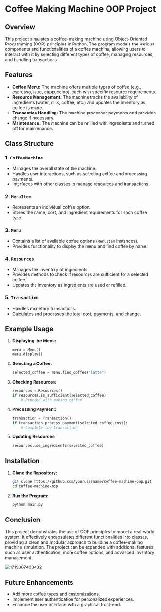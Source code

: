 # Coffee Making Machine OOP Project

## Overview

This project simulates a coffee-making machine using Object-Oriented Programming (OOP) principles in Python. The program models the various components and functionalities of a coffee machine, allowing users to interact with it by selecting different types of coffee, managing resources, and handling transactions.

## Features

- **Coffee Menu:** The machine offers multiple types of coffee (e.g., espresso, latte, cappuccino), each with specific resource requirements.
- **Resource Management:** The machine tracks the availability of ingredients (water, milk, coffee, etc.) and updates the inventory as coffee is made.
- **Transaction Handling:** The machine processes payments and provides change if necessary.
- **Maintenance:** The machine can be refilled with ingredients and turned off for maintenance.

## Class Structure

### 1. `CoffeeMachine`
- Manages the overall state of the machine.
- Handles user interactions, such as selecting coffee and processing payments.
- Interfaces with other classes to manage resources and transactions.

### 2. `MenuItem`
- Represents an individual coffee option.
- Stores the name, cost, and ingredient requirements for each coffee type.

### 3. `Menu`
- Contains a list of available coffee options (`MenuItem` instances).
- Provides functionality to display the menu and find coffee by name.

### 4. `Resources`
- Manages the inventory of ingredients.
- Provides methods to check if resources are sufficient for a selected coffee.
- Updates the inventory as ingredients are used or refilled.

### 5. `Transaction`
- Handles monetary transactions.
- Calculates and processes the total cost, payments, and change.

## Example Usage

1. **Displaying the Menu:**
   ```python
   menu = Menu()
   menu.display()
   ```

2. **Selecting a Coffee:**
   ```python
   selected_coffee = menu.find_coffee("latte")
   ```

3. **Checking Resources:**
   ```python
   resources = Resources()
   if resources.is_sufficient(selected_coffee):
       # Proceed with making coffee
   ```

4. **Processing Payment:**
   ```python
   transaction = Transaction()
   if transaction.process_payment(selected_coffee.cost):
       # Complete the transaction
   ```

5. **Updating Resources:**
   ```python
   resources.use_ingredients(selected_coffee)
   ```

## Installation

1. **Clone the Repository:**
   ```bash
   git clone https://github.com/yourusername/coffee-machine-oop.git
   cd coffee-machine-oop
   ```

2. **Run the Program:**
   ```bash
   python main.py
   ```

## Conclusion

This project demonstrates the use of OOP principles to model a real-world system. It effectively encapsulates different functionalities into classes, providing a clean and modular approach to building a coffee-making machine simulation. The project can be expanded with additional features such as user authentication, more coffee options, and advanced inventory management.

![1719367433432](https://github.com/user-attachments/assets/7a44f673-a55f-40fe-adf9-3256e611c283)

## Future Enhancements

- Add more coffee types and customizations.
- Implement user authentication for personalized experiences.
- Enhance the user interface with a graphical front-end.
